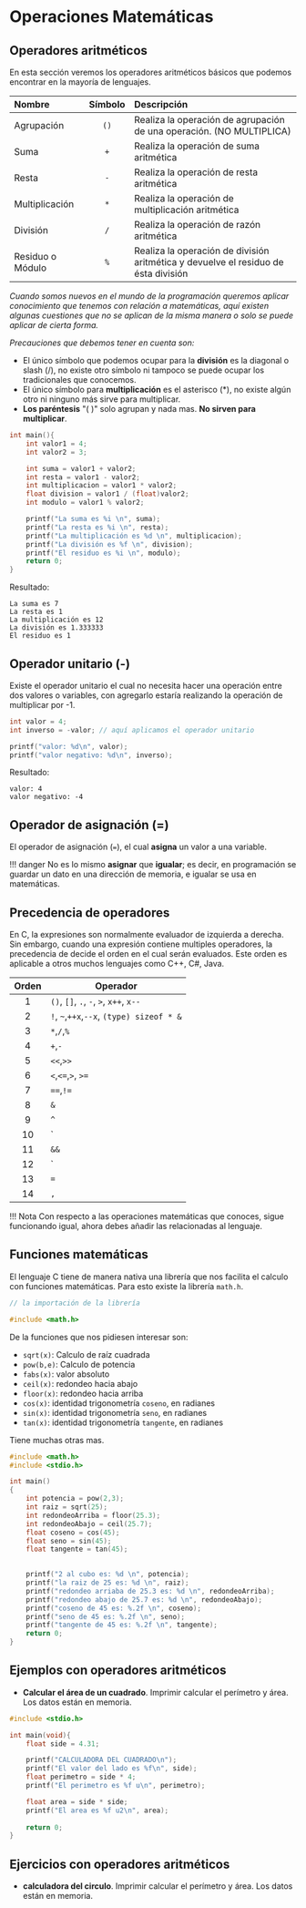 # Operaciones Matemáticas

## Operadores aritméticos

En esta sección veremos los operadores aritméticos básicos que podemos encontrar en la mayoría de lenguajes.

| Nombre           | Símbolo | Descripción                                                                        |
| :--------------- | :-----: | :--------------------------------------------------------------------------------- |
| Agrupación       |    `()`   | Realiza la operación de agrupación de una operación. (NO MULTIPLICA)              |
| Suma             |    `+`    | Realiza la operación de suma aritmética                                            |
| Resta            |    `-`    | Realiza la operación de resta aritmética                                           |
| Multiplicación   |    `*`    | Realiza la operación de multiplicación aritmética                                  |
| División         |    `/`    | Realiza la operación de razón aritmética                                           |
| Residuo o Módulo |    `%`    | Realiza la operación de división aritmética y devuelve el residuo de ésta división |

*Cuando somos nuevos en el mundo de la programación queremos aplicar conocimiento que tenemos con relación a matemáticas, aquí existen algunas cuestiones que no se aplican de la misma manera o solo se puede aplicar de cierta forma.*

*Precauciones que debemos tener en cuenta son:*

- El único símbolo que podemos ocupar para la **división** es la diagonal o slash (/), no existe otro símbolo ni tampoco se puede ocupar los tradicionales que conocemos.
- El único símbolo para **multiplicación** es el asterisco (\*), no existe algún otro ni ninguno más sirve para multiplicar.
- **Los paréntesis** "( )" solo agrupan y nada mas. **No sirven para multiplicar**. 


```c
int main(){
    int valor1 = 4;
    int valor2 = 3;

    int suma = valor1 + valor2;
    int resta = valor1 - valor2;
    int multiplicacion = valor1 * valor2;
    float division = valor1 / (float)valor2;
    int modulo = valor1 % valor2;

    printf("La suma es %i \n", suma);
    printf("La resta es %i \n", resta);
    printf("La multiplicación es %d \n", multiplicacion);
    printf("La división es %f \n", division);
    printf("El residuo es %i \n", modulo);
    return 0;
}
```
Resultado:

```
La suma es 7 
La resta es 1 
La multiplicación es 12 
La división es 1.333333 
El residuo es 1 
```

## Operador unitario (-)

Existe el operador unitario el cual no necesita hacer una operación entre dos valores o variables, con agregarlo estaría realizando la operación de multiplicar por -1.

```c
int valor = 4;
int inverso = -valor; // aquí aplicamos el operador unitario

printf("valor: %d\n", valor);
printf("valor negativo: %d\n", inverso);
```
Resultado:

```
valor: 4
valor negativo: -4
```



## Operador de asignación (=)

El operador de asignación (`=`), el cual **asigna** un valor a una variable.

!!! danger
    No es lo mismo **asignar** que **igualar**; es decir, en programación se guardar un dato en una dirección de memoria, e igualar se usa en matemáticas.


## Precedencia de operadores

En C, la expresiones son normalmente evaluador de izquierda a derecha. Sin embargo, cuando una expresión contiene multiples operadores, la precedencia de decide el orden en el cual serán evaluados. Este orden es aplicable a otros muchos lenguajes como C++, C#, Java.


| Orden | Operador                                  |
| :---: | ----------------------------------------- |
|   1   | `()`, `[]`, `.`, `-`, `>`, `x++`, `x--`   |
|   2   | `!`, `~`,`++x`,`--x`, `(type) sizeof * &` |
|   3   | `*`,`/`,`%`                               |
|   4   | `+`,`-`                                   |
|   5   | `<<`,`>>`                                 |
|   6   | `<`,`<=`,`>`, `>=`                        |
|   7   | `==`,`!=`                                 |
|   8   | `&`                                       |
|   9   | `^`                                       |
|  10   | `|`                                       |
|  11   | `&&`                                      |
|  12   | `|| `                                     |
|  13   | `=`                                       |
|  14   | `,`                                       |

!!! Nota
    Con respecto a las operaciones matemáticas que conoces, sigue funcionando igual, ahora debes añadir las relacionadas al lenguaje.

## Funciones matemáticas

El lenguaje C tiene de manera nativa una librería que nos facilita el calculo con funciones matemáticas. Para esto existe la librería `math.h`.

```c
// la importación de la librería

#include <math.h>
```

De la funciones que nos pidiesen interesar son:

- `sqrt(x)`: Calculo de raíz cuadrada
- `pow(b,e)`: Calculo de potencia
- `fabs(x)`: valor absoluto
- `ceil(x)`: redondeo hacia abajo
- `floor(x)`: redondeo hacia arriba
- `cos(x)`: identidad trigonometría `coseno`, en radianes
- `sin(x)`: identidad trigonometría `seno`, en radianes
- `tan(x)`: identidad trigonometría `tangente`, en radianes

Tiene muchas otras mas.

```c
#include <math.h>
#include <stdio.h>

int main()
{
    int potencia = pow(2,3);
    int raiz = sqrt(25);
    int redondeoArriba = floor(25.3);
    int redondeoAbajo = ceil(25.7);
    float coseno = cos(45);
    float seno = sin(45);
    float tangente = tan(45);

    
    printf("2 al cubo es: %d \n", potencia);
    printf("la raiz de 25 es: %d \n", raiz);
    printf("redondeo arriaba de 25.3 es: %d \n", redondeoArriba);
    printf("redondeo abajo de 25.7 es: %d \n", redondeoAbajo);
    printf("coseno de 45 es: %.2f \n", coseno);
    printf("seno de 45 es: %.2f \n", seno);
    printf("tangente de 45 es: %.2f \n", tangente);
    return 0;
}

```

## Ejemplos con operadores aritméticos

- **Calcular el área de un cuadrado**. Imprimir calcular el perímetro y área. Los datos están en memoria.

```c
#include <stdio.h>

int main(void){
    float side = 4.31;

    printf("CALCULADORA DEL CUADRADO\n");
    printf("El valor del lado es %f\n", side);
    float perimetro = side * 4;
    printf("El perimetro es %f u\n", perimetro);

    float area = side * side;
    printf("El area es %f u2\n", area);
    
    return 0;
}
```

## Ejercicios con operadores aritméticos

- **calculadora del circulo**. Imprimir calcular el perímetro y área. Los datos están en memoria.
